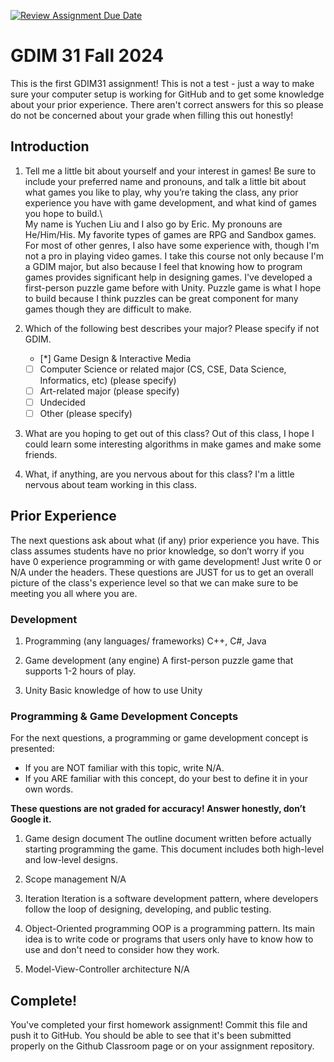 [![Review Assignment Due Date](https://classroom.github.com/assets/deadline-readme-button-22041afd0340ce965d47ae6ef1cefeee28c7c493a6346c4f15d667ab976d596c.svg)](https://classroom.github.com/a/POQdLnh2)
# GDIM 31 Fall 2024

This is the first GDIM31 assignment! This is not a test - just a way to make sure your computer setup is working for GitHub and to get some knowledge about your prior experience. There aren't correct answers for this so please do not be concerned about your grade when filling this out honestly!

## Introduction

1. Tell me a little bit about yourself and your interest in games! Be sure to include your preferred name and pronouns, and talk a little bit about what games you like to play, why you’re taking the class, any prior experience you have with game development, and what kind of games you hope to build.\ \
  My name is Yuchen Liu and I also go by Eric. My pronouns are He/Him/His. My favorite types of games are RPG and Sandbox games. For most of other genres, I also have some experience with, though I'm not a pro in playing video games. I take this course not only because I'm a GDIM major, but also because I feel that knowing how to program games provides significant help in designing games. I've developed a first-person puzzle game before with Unity. Puzzle game is what I hope to build because I think puzzles can be great component for many games though they are difficult to make.

2. Which of the following best describes your major? Please specify if not GDIM.  

    - [*] Game Design & Interactive Media
    - [ ] Computer Science or related major (CS, CSE, Data Science, Informatics, etc) (please specify)
    - [ ] Art-related major (please specify)
    - [ ] Undecided
    - [ ] Other (please specify)

3. What are you hoping to get out of this class?
    Out of this class, I hope I could learn some interesting algorithms in make games and make some friends.

4. What, if anything, are you nervous about for this class?
    I'm a little nervous about team working in this class.

## Prior Experience

The next questions ask about what (if any) prior experience you have. This class assumes students have no prior knowledge, so don’t worry if you have 0 experience programming or with game development! Just write 0 or N/A under the headers. These questions are JUST for us to get an overall picture of the class's experience level so that we can make sure to be meeting you all where you are.

### Development

1. Programming (any languages/ frameworks)
    C++, C#, Java

2. Game development (any engine)
    A first-person puzzle game that supports 1-2 hours of play.

3. Unity
    Basic knowledge of how to use Unity

### Programming & Game Development Concepts

For the next questions, a programming or game development concept is presented:

 - If you are NOT familiar with this topic, write N/A.
 - If you ARE familiar with this concept, do your best to define it in your own words.

**These questions are not graded for accuracy! Answer honestly, don’t Google it.**

1. Game design document
    The outline document written before actually starting programming the game. This document includes both high-level and low-level designs.

2. Scope management
    N/A

3. Iteration
    Iteration is a software development pattern, where developers follow the loop of designing, developing, and public testing.

4. Object-Oriented programming
    OOP is a programming pattern. Its main idea is to write code or programs that users only have to know how to use and don't need to consider how they work.

5. Model-View-Controller architecture
    N/A

## Complete!

You've completed your first homework assignment! Commit this file and push it to GitHub. You should be able to see that it's been submitted properly on the Github Classroom page or on your assignment repository.
